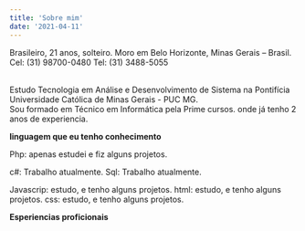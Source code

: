 ```yaml
---
title: 'Sobre mim'
date: '2021-04-11'
---
```


Brasileiro, 21 anos, solteiro. 
Moro em Belo Horizonte, Minas Gerais – Brasil.
Cel: (31) 98700-0480 Tel: (31) 3488-5055


<br>Estudo Tecnologia em Análise e Desenvolvimento de Sistema na Pontifícia Universidade Católica de Minas Gerais - PUC MG.
<br>Sou formado em Técnico em Informática pela Prime cursos. onde já tenho 2 anos de experiencia.

**linguagem que eu tenho conhecimento**

Php: apenas estudei e fiz alguns projetos.  

c#: Trabalho atualmente.
Sql: Trabalho atualmente.

Javascrip: estudo, e tenho alguns projetos.
html: estudo, e tenho alguns projetos.
css: estudo, e tenho alguns projetos.

**Esperiencias proficionais**
